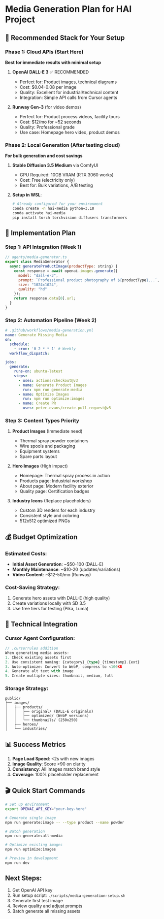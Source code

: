 # Media Generation Plan for HAI Project

## 🎯 Recommended Stack for Your Setup

### Phase 1: Cloud APIs (Start Here)
**Best for immediate results with minimal setup**

1. **OpenAI DALL-E 3** ✅ RECOMMENDED
   - Perfect for: Product images, technical diagrams
   - Cost: $0.04-0.08 per image
   - Quality: Excellent for industrial/technical content
   - Integration: Simple API calls from Cursor agents
   
2. **Runway Gen-3** (for video demos)
   - Perfect for: Product process videos, facility tours
   - Cost: $12/mo for ~52 seconds
   - Quality: Professional grade
   - Use case: Homepage hero video, product demos

### Phase 2: Local Generation (After testing cloud)
**For bulk generation and cost savings**

1. **Stable Diffusion 3.5 Medium** via ComfyUI
   - GPU Required: 10GB VRAM (RTX 3060 works)
   - Cost: Free (electricity only)
   - Best for: Bulk variations, A/B testing
   
2. **Setup in WSL**:
   ```bash
   # Already configured for your environment
   conda create -n hai-media python=3.10
   conda activate hai-media
   pip install torch torchvision diffusers transformers
   ```

## 🚀 Implementation Plan

### Step 1: API Integration (Week 1)
```javascript
// agents/media-generator.ts
export class MediaGenerator {
  async generateProductImage(productType: string) {
    const response = await openai.images.generate({
      model: "dall-e-3",
      prompt: `Professional product photography of ${productType}...`,
      size: "1024x1024",
      quality: "hd"
    });
    return response.data[0].url;
  }
}
```

### Step 2: Automation Pipeline (Week 2)
```yaml
# .github/workflows/media-generation.yml
name: Generate Missing Media
on:
  schedule:
    - cron: '0 2 * * 1' # Weekly
  workflow_dispatch:

jobs:
  generate:
    runs-on: ubuntu-latest
    steps:
      - uses: actions/checkout@v3
      - name: Generate Product Images
        run: npm run generate:media
      - name: Optimize Images
        run: npm run optimize:images
      - name: Create PR
        uses: peter-evans/create-pull-request@v5
```

### Step 3: Content Types Priority

1. **Product Images** (Immediate need)
   - Thermal spray powder containers
   - Wire spools and packaging
   - Equipment systems
   - Spare parts layout

2. **Hero Images** (High impact)
   - Homepage: Thermal spray process in action
   - Products page: Industrial workshop
   - About page: Modern facility exterior
   - Quality page: Certification badges

3. **Industry Icons** (Replace placeholders)
   - Custom 3D renders for each industry
   - Consistent style and coloring
   - 512x512 optimized PNGs

## 💰 Budget Optimization

### Estimated Costs:
- **Initial Asset Generation**: ~$50-100 (DALL-E)
- **Monthly Maintenance**: ~$10-20 (updates/variations)
- **Video Content**: ~$12-50/mo (Runway)

### Cost-Saving Strategy:
1. Generate hero assets with DALL-E (high quality)
2. Create variations locally with SD 3.5
3. Use free tiers for testing (Pika, Luma)

## 🔧 Technical Integration

### Cursor Agent Configuration:
```typescript
// .cursorrules addition
When generating media assets:
1. Check existing assets first
2. Use consistent naming: {category}_{type}_{timestamp}.{ext}
3. Auto-optimize: Convert to WebP, compress to <100KB
4. Generate alt text with image
5. Create multiple sizes: thumbnail, medium, full
```

### Storage Strategy:
```
public/
├── images/
│   ├── products/
│   │   ├── original/ (DALL-E originals)
│   │   ├── optimized/ (WebP versions)
│   │   └── thumbnails/ (250x250)
│   ├── heroes/
│   └── industries/
```

## 📊 Success Metrics

1. **Page Load Speed**: <2s with new images
2. **Image Quality**: Score >90 on clarity
3. **Consistency**: All images match brand style
4. **Coverage**: 100% placeholder replacement

## 🎬 Quick Start Commands

```bash
# Set up environment
export OPENAI_API_KEY="your-key-here"

# Generate single image
npm run generate:image -- --type product --name powder

# Batch generation
npm run generate:all-media

# Optimize existing images
npm run optimize:images

# Preview in development
npm run dev
```

## Next Steps:
1. Get OpenAI API key
2. Run setup script: `./scripts/media-generation-setup.sh`
3. Generate first test image
4. Review quality and adjust prompts
5. Batch generate all missing assets
